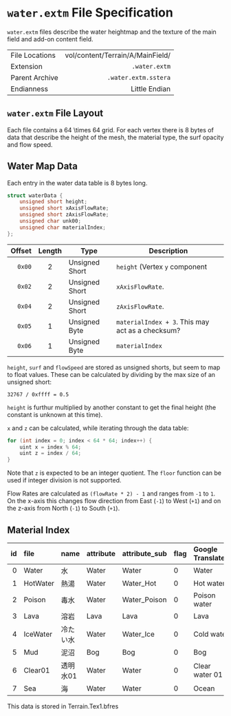 # `water.extm` File Specification

`water.extm` files describe the water heightmap and the texture of the main field and add-on content field.

|   |   |
|:--|--:|
| File Locations | vol/content/Terrain/A/MainField/ |
| Extension | `.water.extm` |
| Parent Archive | `.water.extm.sstera` |
| Endianness | Little Endian |

## `water.extm` File Layout

Each file contains a 64 \times 64 grid. For each vertex there is 8 bytes of data that describe the height of the mesh, the material type, the surf opacity and flow speed.

## Water Map Data

Each entry in the water data table is 8 bytes long.

```c
struct waterData {
    unsigned short height;
    unsigned short xAxisFlowRate;
    unsigned short zAxisFlowRate;
    unsigned char unk00;
    unsigned char materialIndex;
};
```

| Offset | Length | Type | Description |
|--:|:-:|---|---|
| `0x00` | 2 | Unsigned Short | `height` (Vertex `y` component |
| `0x02` | 2 | Unsigned Short | `xAxisFlowRate`. |
| `0x04` | 2 | Unsigned Short | `zAxisFlowRate`. |
| `0x05` | 1 | Unsigned Byte | `materialIndex + 3`. This may act as a checksum? |
| `0x06` | 1 | Unsigned Byte | `materialIndex` |


`height`, `surf` and `flowSpeed` are stored as unsigned shorts, but seem to map to float values. These can be calculated by dividing by the max size of an unsigned short:

```
32767 / 0xffff = 0.5
```

`height` is furthur multiplied by another constant to get the final height (the constant is unknown at this time).

`x` and `z` can be calculated, while iterating through the data table:

```c
for (int index = 0; index < 64 * 64; index++) {
    uint x = index % 64;
    uint z = index / 64;
}
```

Note that `z` is expected to be an integer quotient. The `floor` function can be used if integer division is not supported.

Flow Rates are calculated as `(flowRate * 2) - 1` and ranges from `-1` to `1`. On the x-axis this changes flow direction from East (`-1`) to West (`+1`) and on the z-axis from North (`-1`) to South (`+1`).

## Material Index

| id | file | name | attribute | attribute_sub | flag | Google Translated |
|--:|:--|:--|:--|:--|:--|:--|
| 0 | Water | 水 | Water | Water | 0 | Water |
| 1 | HotWater | 熱湯 | Water | Water_Hot | 0 | Hot water |
| 2 | Poison | 毒水 | Water | Water_Poison | 0 | Poison water |
| 3 | Lava | 溶岩 | Lava | Lava | 0 | Lava |
| 4 | IceWater | 冷たい水 | Water | Water_Ice | 0 | Cold water |
| 5 | Mud | 泥沼 | Bog | Bog | 0 | Bog |
| 6 | Clear01 | 透明水01 | Water | Water | 0 | Clear water 01 |
| 7 | Sea | 海 | Water | Water | 0 | Ocean |

This data is stored in Terrain.Tex1.bfres